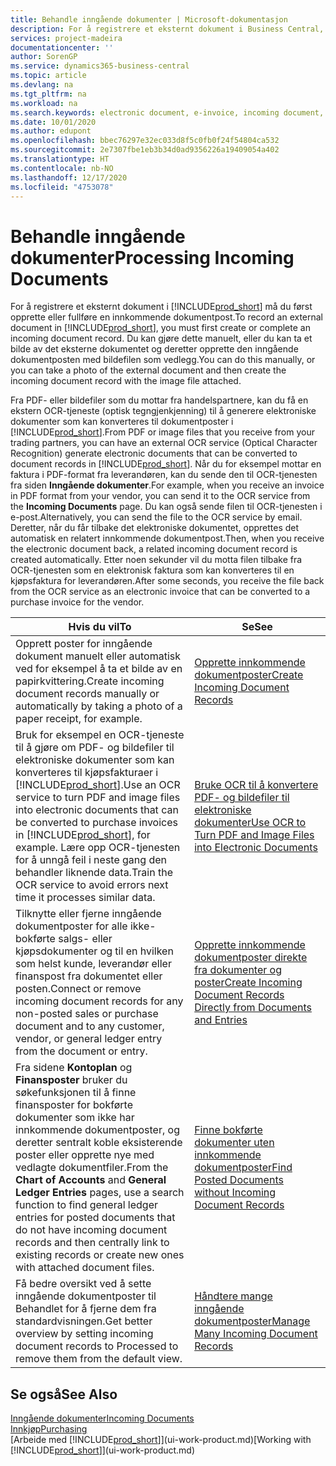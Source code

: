 ```yaml
---
title: Behandle inngående dokumenter | Microsoft-dokumentasjon
description: For å registrere et eksternt dokument i Business Central, for eksempel en PDF, må du først opprette eller fullføre en innkommende dokumentpost.
services: project-madeira
documentationcenter: ''
author: SorenGP
ms.service: dynamics365-business-central
ms.topic: article
ms.devlang: na
ms.tgt_pltfrm: na
ms.workload: na
ms.search.keywords: electronic document, e-invoice, incoming document, OCR, ecommerce, document exchange, import invoice
ms.date: 10/01/2020
ms.author: edupont
ms.openlocfilehash: bbec76297e32ec033d8f5c0fb0f24f54804ca532
ms.sourcegitcommit: 2e7307fbe1eb3b34d0ad9356226a19409054a402
ms.translationtype: HT
ms.contentlocale: nb-NO
ms.lasthandoff: 12/17/2020
ms.locfileid: "4753078"
---
```

# <a name="processing-incoming-documents"></a><span data-ttu-id="e5bf4-103">Behandle inngående dokumenter</span><span class="sxs-lookup"><span data-stu-id="e5bf4-103">Processing Incoming Documents</span></span>
<span data-ttu-id="e5bf4-104">For å registrere et eksternt dokument i [!INCLUDE[prod_short](includes/prod_short.md)] må du først opprette eller fullføre en innkommende dokumentpost.</span><span class="sxs-lookup"><span data-stu-id="e5bf4-104">To record an external document in [!INCLUDE[prod_short](includes/prod_short.md)], you must first create or complete an incoming document record.</span></span> <span data-ttu-id="e5bf4-105">Du kan gjøre dette manuelt, eller du kan ta et bilde av det eksterne dokumentet og deretter opprette den inngående dokumentposten med bildefilen som vedlegg.</span><span class="sxs-lookup"><span data-stu-id="e5bf4-105">You can do this manually, or you can take a photo of the external document and then create the incoming document record with the image file attached.</span></span>

<span data-ttu-id="e5bf4-106">Fra PDF- eller bildefiler som du mottar fra handelspartnere, kan du få en ekstern OCR-tjeneste (optisk tegngjenkjenning) til å generere elektroniske dokumenter som kan konverteres til dokumentposter i [!INCLUDE[prod_short](includes/prod_short.md)].</span><span class="sxs-lookup"><span data-stu-id="e5bf4-106">From PDF or image files that you receive from your trading partners, you can have an external OCR service (Optical Character Recognition) generate electronic documents that can be converted to document records in [!INCLUDE[prod_short](includes/prod_short.md)].</span></span> <span data-ttu-id="e5bf4-107">Når du for eksempel mottar en faktura i PDF-format fra leverandøren, kan du sende den til OCR-tjenesten fra siden **Inngående dokumenter**.</span><span class="sxs-lookup"><span data-stu-id="e5bf4-107">For example, when you receive an invoice in PDF format from your vendor, you can send it to the OCR service from the **Incoming Documents** page.</span></span> <span data-ttu-id="e5bf4-108">Du kan også sende filen til OCR-tjenesten i e-post.</span><span class="sxs-lookup"><span data-stu-id="e5bf4-108">Alternatively, you can send the file to the OCR service by email.</span></span> <span data-ttu-id="e5bf4-109">Deretter, når du får tilbake det elektroniske dokumentet, opprettes det automatisk en relatert innkommende dokumentpost.</span><span class="sxs-lookup"><span data-stu-id="e5bf4-109">Then, when you receive the electronic document back, a related incoming document record is created automatically.</span></span> <span data-ttu-id="e5bf4-110">Etter noen sekunder vil du motta filen tilbake fra OCR-tjenesten som en elektronisk faktura som kan konverteres til en kjøpsfaktura for leverandøren.</span><span class="sxs-lookup"><span data-stu-id="e5bf4-110">After some seconds, you receive the file back from the OCR service as an electronic invoice that can be converted to a purchase invoice for the vendor.</span></span>

| <span data-ttu-id="e5bf4-111">Hvis du vil</span><span class="sxs-lookup"><span data-stu-id="e5bf4-111">To</span></span> | <span data-ttu-id="e5bf4-112">Se</span><span class="sxs-lookup"><span data-stu-id="e5bf4-112">See</span></span> |
| --- | --- |
| <span data-ttu-id="e5bf4-113">Opprett poster for inngående dokument manuelt eller automatisk ved for eksempel å ta et bilde av en papirkvittering.</span><span class="sxs-lookup"><span data-stu-id="e5bf4-113">Create incoming document records manually or automatically by taking a photo of a paper receipt, for example.</span></span> |[<span data-ttu-id="e5bf4-114">Opprette innkommende dokumentposter</span><span class="sxs-lookup"><span data-stu-id="e5bf4-114">Create Incoming Document Records</span></span>](across-how-create-income-document-records.md) |
| <span data-ttu-id="e5bf4-115">Bruk for eksempel en OCR-tjeneste til å gjøre om PDF- og bildefiler til elektroniske dokumenter som kan konverteres til kjøpsfakturaer i [!INCLUDE[prod_short](includes/prod_short.md)].</span><span class="sxs-lookup"><span data-stu-id="e5bf4-115">Use an OCR service to turn PDF and image files into electronic documents that can be converted to purchase invoices in [!INCLUDE[prod_short](includes/prod_short.md)], for example.</span></span> <span data-ttu-id="e5bf4-116">Lære opp OCR-tjenesten for å unngå feil i neste gang den behandler liknende data.</span><span class="sxs-lookup"><span data-stu-id="e5bf4-116">Train the OCR service to avoid errors next time it processes similar data.</span></span> |[<span data-ttu-id="e5bf4-117">Bruke OCR til å konvertere PDF- og bildefiler til elektroniske dokumenter</span><span class="sxs-lookup"><span data-stu-id="e5bf4-117">Use OCR to Turn PDF and Image Files into Electronic Documents</span></span>](across-how-use-ocr-pdf-images-files.md) |
| <span data-ttu-id="e5bf4-118">Tilknytte eller fjerne inngående dokumentposter for alle ikke-bokførte salgs- eller kjøpsdokumenter og til en hvilken som helst kunde, leverandør eller finanspost fra dokumentet eller posten.</span><span class="sxs-lookup"><span data-stu-id="e5bf4-118">Connect or remove incoming document records for any non-posted sales or purchase document and to any customer, vendor, or general ledger entry from the document or entry.</span></span> |[<span data-ttu-id="e5bf4-119">Opprette innkommende dokumentposter direkte fra dokumenter og poster</span><span class="sxs-lookup"><span data-stu-id="e5bf4-119">Create Incoming Document Records Directly from Documents and Entries</span></span>](across-how-connect-disconnect-income-document-records.md) |
| <span data-ttu-id="e5bf4-120">Fra sidene **Kontoplan** og **Finansposter** bruker du søkefunksjonen til å finne finansposter for bokførte dokumenter som ikke har innkommende dokumentposter, og deretter sentralt koble eksisterende poster eller opprette nye med vedlagte dokumentfiler.</span><span class="sxs-lookup"><span data-stu-id="e5bf4-120">From the **Chart of Accounts** and **General Ledger Entries** pages, use a search function to find general ledger entries for posted documents that do not have incoming document records and then centrally link to existing records or create new ones with attached document files.</span></span> |[<span data-ttu-id="e5bf4-121">Finne bokførte dokumenter uten innkommende dokumentposter</span><span class="sxs-lookup"><span data-stu-id="e5bf4-121">Find Posted Documents without Incoming Document Records</span></span>](across-how-find-posted-documents-without-income-document-records.md) |
| <span data-ttu-id="e5bf4-122">Få bedre oversikt ved å sette inngående dokumentposter til Behandlet for å fjerne dem fra standardvisningen.</span><span class="sxs-lookup"><span data-stu-id="e5bf4-122">Get better overview by setting incoming document records to Processed to remove them from the default view.</span></span> |[<span data-ttu-id="e5bf4-123">Håndtere mange inngående dokumentposter</span><span class="sxs-lookup"><span data-stu-id="e5bf4-123">Manage Many Incoming Document Records</span></span>](across-how-manage-many-income-document-records.md) |

## <a name="see-also"></a><span data-ttu-id="e5bf4-124">Se også</span><span class="sxs-lookup"><span data-stu-id="e5bf4-124">See Also</span></span>
[<span data-ttu-id="e5bf4-125">Inngående dokumenter</span><span class="sxs-lookup"><span data-stu-id="e5bf4-125">Incoming Documents</span></span>](across-income-documents.md)  
[<span data-ttu-id="e5bf4-126">Innkjøp</span><span class="sxs-lookup"><span data-stu-id="e5bf4-126">Purchasing</span></span>](purchasing-manage-purchasing.md)  
<span data-ttu-id="e5bf4-127">[Arbeide med [!INCLUDE[prod_short](includes/prod_short.md)]](ui-work-product.md)</span><span class="sxs-lookup"><span data-stu-id="e5bf4-127">[Working with [!INCLUDE[prod_short](includes/prod_short.md)]](ui-work-product.md)</span></span>
